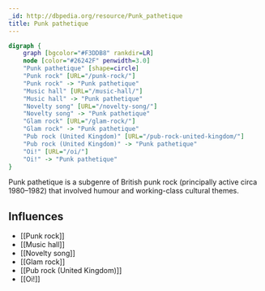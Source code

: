 ```yaml
---
_id: http://dbpedia.org/resource/Punk_pathetique
title: Punk pathetique
---
```


```dot
digraph {
	graph [bgcolor="#F3DDB8" rankdir=LR]
	node [color="#26242F" penwidth=3.0]
	"Punk pathetique" [shape=circle]
	"Punk rock" [URL="/punk-rock/"]
	"Punk rock" -> "Punk pathetique"
	"Music hall" [URL="/music-hall/"]
	"Music hall" -> "Punk pathetique"
	"Novelty song" [URL="/novelty-song/"]
	"Novelty song" -> "Punk pathetique"
	"Glam rock" [URL="/glam-rock/"]
	"Glam rock" -> "Punk pathetique"
	"Pub rock (United Kingdom)" [URL="/pub-rock-united-kingdom/"]
	"Pub rock (United Kingdom)" -> "Punk pathetique"
	"Oi!" [URL="/oi/"]
	"Oi!" -> "Punk pathetique"
}
```

Punk pathetique is a subgenre of British punk rock (principally active circa 1980–1982) that involved humour and working-class cultural themes.

## Influences

- [[Punk rock]]
- [[Music hall]]
- [[Novelty song]]
- [[Glam rock]]
- [[Pub rock (United Kingdom)]]
- [[Oi!]]
